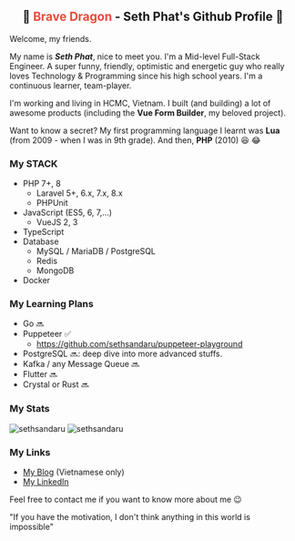 <h2 align="center">
  🐉 <span style="color:#e74c3c;">Brave Dragon</span> - Seth Phat's Github Profile 👋
</h1>


Welcome, my friends.

My name is _**Seth Phat**_, nice to meet you. I'm a Mid-level Full-Stack Engineer. A super funny, friendly, optimistic and energetic guy who really loves Technology & Programming since his high school years. I'm a continuous learner, team-player.

I'm working and living in HCMC, Vietnam. I built (and building) a lot of awesome products (including the **Vue Form Builder**, my beloved project).

Want to know a secret? My first programming language I learnt was **Lua** (from 2009 - when I was in 9th grade). And then, **PHP** (2010) 😆 😂

### My STACK
- PHP 7+, 8
  - Laravel 5+, 6.x, 7.x, 8.x
  - PHPUnit
- JavaScript (ES5, 6, 7,...)
  - VueJS 2, 3
- TypeScript
- Database
  - MySQL / MariaDB / PostgreSQL
  - Redis
  - MongoDB
- Docker

### My Learning Plans
- Go 🔜
- Puppeteer ✅
  - https://github.com/sethsandaru/puppeteer-playground
- PostgreSQL 🔜: deep dive into more advanced stuffs.
- Kafka / any Message Queue 🔜
- Flutter 🔜
- Crystal or Rust 🔜

### My Stats

<p align="left">
<img src="https://github-readme-stats.vercel.app/api?username=sethsandaru&show_icons=true&theme=vue-dark&count_private=true" alt="sethsandaru" />
<img src="https://github-readme-stats.vercel.app/api/top-langs/?username=sethsandaru&layout=compact&theme=vue-dark" alt="sethsandaru" /> 
</p>

### My Links
- [My Blog](https://sethphat.com) (Vietnamese only)
- [My LinkedIn](https://www.linkedin.com/in/sethphat/)

Feel free to contact me if you want to know more about me 😉

"If you have the motivation, I don't think anything in this world is impossible"
